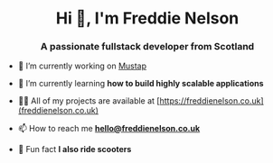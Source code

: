 <h1 align="center">Hi 👋, I'm Freddie Nelson</h1>
<h3 align="center">A passionate fullstack developer from Scotland</h3>

- 🔭 I’m currently working on [Mustap](https://github.com/freddie-nelson/mustap.me)

- 🌱 I’m currently learning **how to build highly scalable applications**

- 👨‍💻 All of my projects are available at [https://freddienelson.co.uk](freddienelson.co.uk)

- 📫 How to reach me **hello@freddienelson.co.uk**

- 🛴 Fun fact **I also ride scooters**


